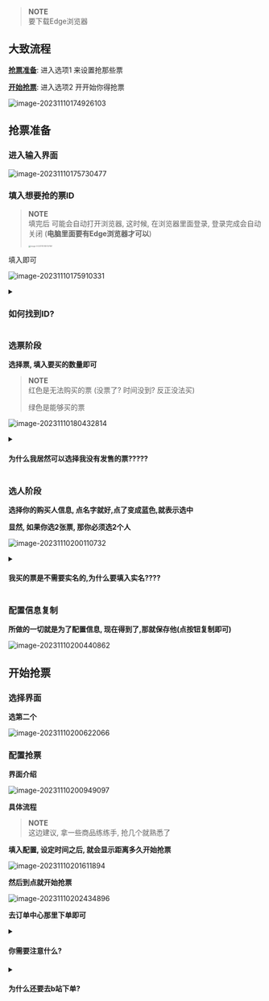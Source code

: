 > **NOTE**  
> 要下载Edge浏览器

## 大致流程

[**抢票准备**](#div-id1-抢票准备div): 进入选项1 来设置抢那些票

[**开始抢票**](#div-id2-开始抢票div): 进入选项2 开开始你得抢票

![image-20231110174926103](assets/image-20231110174926103.png)

## <div id="1" >抢票准备</div>

### 进入输入界面

![image-20231110175730477](assets/image-20231110175730477.png)

### 填入想要抢的票ID

> **NOTE**  
> 填完后 可能会自动打开浏览器, 这时候, 在浏览器里面登录, 登录完成会自动关闭 (**电脑里面要有Edge浏览器才可以**)
>
> <img src="assets/image-20231110180157861.png" alt="image-20231110180157861" style="zoom: 25%;" />
>
>

填入即可

![image-20231110175910331](assets/image-20231110175910331.png)


<details>
<summary>

### 如何找到ID?

</summary>

去看网页URL里面`id=`后面那个数字就是的
![image-20231110175852222](assets/image-20231110175852222.png)

</details>

### 选票阶段

**选择票, 填入要买的数量即可**

> **NOTE**  
> 红色是无法购买的票 (没票了? 时间没到? 反正没法买)
>
> 绿色是能够买的票

![image-20231110180432814](assets/image-20231110180432814.png)
<details>
<summary>

#### 为什么我居然可以选择我没有发售的票?????

</summary>

这个界面**不是**抢票界面, 他是抢票的准备界面, 你可以填入你想抢的票的所有的信息,程序处理你得信息,生成用于抢票的配置信息,
然后在接下来的[抢票阶段](#div-id2-开始抢票div), 你可以在票发售的第一时间不需要输入任何信息就可以直接开始抢票

</details>

### 选人阶段

**选择你的购买人信息, 点名字就好,点了变成蓝色,就表示选中**

**显然, 如果你选2张票, 那你必须选2个人**

![image-20231110200110732](assets/image-20231110200110732.png)

<details>
<summary>

#### 我买的票是不需要实名的,为什么要填入实名????

</summary>

以防万一, 在不知道是否需要实名的情况下, 先准备一下

</details>

### 配置信息复制

**所做的一切就是为了配置信息, 现在得到了,那就保存他(点按钮复制即可)**

![image-20231110200440862](assets/image-20231110200440862.png)

## <div id="2" >开始抢票</div>

### 选择界面

**选第二个**

![image-20231110200622066](assets/image-20231110200622066.png)

### 配置抢票

**界面介绍**

![image-20231110200949097](assets/image-20231110200949097.png)

**具体流程**

> **NOTE**  
> 这边建议, 拿一些商品练练手, 抢几个就熟悉了

**填入配置, 设定时间之后, 就会显示距离多久开始抢票**

![image-20231110201611894](assets/image-20231110201611894.png)

**然后到点就开始抢票**

![image-20231110202434896](assets/image-20231110202434896.png)

**去订单中心那里下单即可**
<details>
<summary>

#### 你需要注意什么?

</summary>

1. 当前时间可能和b站0服务器时间有微小差别
2. 你可以不填入时间, 这就代表立刻抢票
3. 注意上面那个图, 如果你抢票成功,屏幕上面会显示和上图格式差不多的信息, 如果你看到那个信息,那就可以去下单了0
4. 程序会帮你发送抢票请求, 具体是否成功,参考下面公式

$$
正确的抢票时间 + 正确的配置 + 确实有票 = 抢到票
$$

</details>

<details>
<summary>

#### 为什么还要去b站下单?

</summary>

订单拿下来, 只要付钱了这票就是你的了

</details>